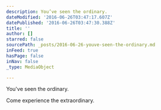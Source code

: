 ```yaml
---
description: You’ve seen the ordinary.
dateModified: '2016-06-26T03:47:17.607Z'
datePublished: '2016-06-26T03:47:30.388Z'
title: ''
author: []
starred: false
sourcePath: _posts/2016-06-26-youve-seen-the-ordinary.md
inFeed: true
hasPage: false
inNav: false
_type: MediaObject

---
```

You've seen the ordinary.

Come experience the extraordinary.